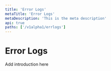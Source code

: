 ```yaml
---
title: 'Error Logs'
metaTitle: 'Error Logs'
metaDescription: 'This is the meta description'
api: true
paths: ['/v1alpha1/errlogs']
---
```


# Error Logs

Add introduction here
